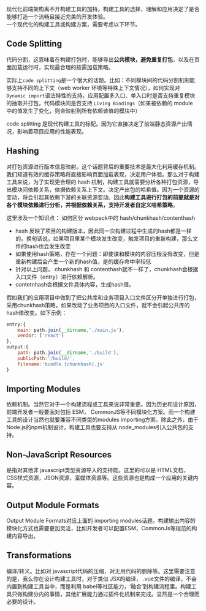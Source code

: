 现代化前端架构离不开构建工具的加持。构建工具的选择，理解和应用决定了是否能够打造一个流畅且接近完美的开发体验。  
一个现代化的构建工具或构建方案，需要考虑以下环节。

## Code Splitting

代码分割，这意味着在构建打包时，能够导出**公共模块，避免重复打包**，以及在页面加载运行时，实现最合理的按需加载策略。  

实际上`code splitting`是一个很大的话题。比如：不同模块间的代码分割机制能够支持不同的上下文（web worker 环境等特殊上下文情况），如何实现对 `Dynamic import`语法特性的支持，应用配置多入口、单入口时是否支持重复模块的抽取并打包，代码模块间是否支持 `Living Bindings`（如果被依赖的 module 中的值发生了变化，则会映射到所有依赖该值的模块中）  

code splitting 是现代构建工具的标配。因为它直接决定了前端静态资源产出情况，影响着项目应用的性能表现。  

## Hashing

对打包资源进行版本信息映射。这个话题背后的重要技术是最大化利用缓存机制。我们知道有效的缓存策略将直接影响页面加载表现，决定用户体验。那么对于构建工具来说，为了实现更合理的 hash 机制，构建工具就需要分析各种打包资源，导出模块间依赖关系，依据依赖关系上下文。决定产出包的哈希值。因为一个资源的变动，将会引起其依赖下游的关联资源变动。因此**构建工具进行打包的前提就是对各个模块依赖进行分析，并根据依赖关系，支持开发者自定义哈希策略**。

这里涉及一个知识点： 如何区分 webpack中的 hash/chunkhash/contenthash

- hash 反映了项目的构建版本，因此同一次构建过程中生成的hash都是一样的。换句话说，如果项目里某个模块发生改变，触发项目的重新构建，那么文件的hash也会发生改变
- 如果使用hash策略，存在一个问题：即使谋和模块的内容压根没有改变，但是重新构建后会产生一个新的hash值，是的缓存命中率较低
- 针对以上问题， chunkhash 和 contenthash就不一样了，chunkhash会根据入口文件（entry）进行依赖解析。
- contetnhash会根据文件具体内容，生成hash值。  

假如我们的应用项目中做到了把公共库和业务项目入口文件区分开单独进行打包，采用chunkhash策略。如果改动了业务项目的入口文件，就不会引起公共库的hash值改变。如下示例：

```js
entry:{
    main: path.join(__dirname,'./main.js'),
    vendor: ['react']
},
output:{
    path: path.join(__dirname,'./build'),
    publicPath:'/build/',
    filename:'bundle.[chunkhash].js'
}
```

## Importing Modules

依赖机制。当然它对于一个构建流程或工具来说非常重要。因为历史和设计原因，前端开发者一般要面对包括 ESM， CommonJS等不同模块化方案。而一个构建工具的设计当然也就要兼容不同类型的modules importing方案。除此之外，由于 Node.js的npm机制设计，构建工具也要支持从 node_modules引入公共包的支持。  

## Non-JavaScript Resources

是指对其他非 javascript类型资源导入的支持能。这里的可以是 HTML文档，CSS样式资源，JSON资源，富媒体资源等。这些资源也是构成一个应用的关键内容。  

## Output Module Formats

Output Module Formats对应上面的 importing modules话题。构建输出内容的模块化方式也需要更加灵活，比如开发者可以配置ESM，CommonJs等规范的构建内容导出。

## Transformations

编译/转义。比如对 javascript代码的压缩，对无用代码的删除等。这里需要注意的是，我么你在设计构建工具时，对于类似 JSX的编译， .vue文件的编译，不会内置到构建工具当中，而是利用 babel等社区能力，‘融合’到构建流程里。构建工具只做构建分内的事情，其他扩展能力通过插件化机制来完成。显然是一个合理而必要的设计。
